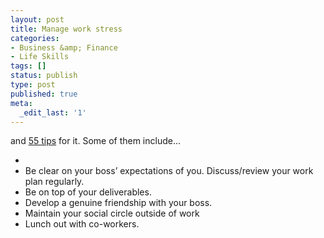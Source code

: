 ```yaml
---
layout: post
title: Manage work stress
categories:
- Business &amp; Finance
- Life Skills
tags: []
status: publish
type: post
published: true
meta:
  _edit_last: '1'
---
```

and [55 tips](http://embraceliving.net/blog/2009/01/55-tips-to-manage-work-stress/) for it. Some of them include...

>  
-  
- Be clear on your boss’ expectations of you. Discuss/review your work plan regularly.
- Be on top of your deliverables.
- Develop a genuine friendship with your boss.
- Maintain your social circle outside of work
- Lunch out with co-workers. 
